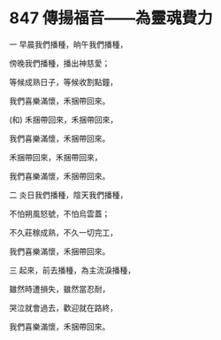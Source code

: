 # 847 傳揚福音——為靈魂費力

一 早晨我們播種，晌午我們播種，

傍晚我們播種，播出神慈愛；

等候成熟日子，等候收割點鐘，

我們喜樂滿懷，禾捆帶回來。

(和) 禾捆帶回來，禾捆帶回來，

我們喜樂滿懷，禾捆帶回來。

禾捆帶回來，禾捆帶回來，

我們喜樂滿懷，禾捆帶回來。

二 炎日我們播種，陰天我們播種，

不怕朔風怒號，不怕烏雲蓋；

不久莊稼成熟，不久一切完工，

我們喜樂滿懷，禾捆帶回來。

三 起來，前去播種，為主流淚播種，

雖然時遭損失，雖然當忍耐，

哭泣就會過去，歡迎就在路終，

我們喜樂滿懷，禾捆帶回來。

